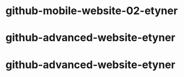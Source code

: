 # github-mobile-website-02-etyner
# github-advanced-website-etyner
# github-advanced-website-etyner
